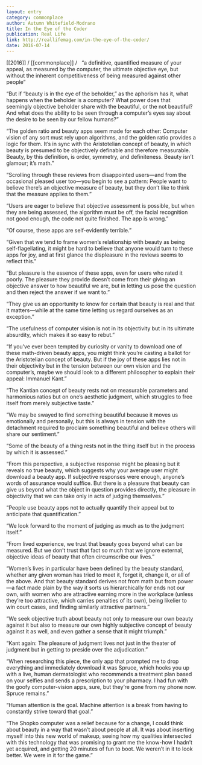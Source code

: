 ```yaml
---
layout: entry
category: commonplace
author: Autumn Whitefield-Modrano
title: In the Eye of the Coder
publication: Real Life
link: http://reallifemag.com/in-the-eye-of-the-coder/
date: 2016-07-14
---
```


[[2016]] / [[commonplace]] / 
 
“a definitive, quantified measure of your appeal, as measured by the computer, the ultimate objective eye, but without the inherent competitiveness of being measured against other people”

“But if “beauty is in the eye of the beholder,” as the aphorism has it, what happens when the beholder is a computer? What power does that seemingly objective beholder share with the beautiful, or the not beautiful? And what does the ability to be seen through a computer’s eyes say about the desire to be seen by our fellow humans?”

“The golden ratio and beauty apps seem made for each other: Computer vision of any sort must rely upon algorithms, and the golden ratio provides a logic for them. It’s in sync with the Aristotelian concept of beauty, in which beauty is presumed to be objectively definable and therefore measurable. Beauty, by this definition, is order, symmetry, and definiteness. Beauty isn’t glamour; it’s math.”

“Scrolling through these reviews from disappointed users—and from the occasional pleased user too—you begin to see a pattern: People want to believe there’s an objective measure of beauty, but they don’t like to think that the measure applies to them.”

“Users are eager to believe that objective assessment is possible, but when they are being assessed, the algorithm must be off, the facial recognition not good enough, the code not quite finished. The app is wrong.”

“Of course, these apps are self-evidently terrible.”

“Given that we tend to frame women’s relationship with beauty as being self-flagellating, it might be hard to believe that anyone would turn to these apps for joy, and at first glance the displeasure in the reviews seems to reflect this.”

“But pleasure is the essence of these apps, even for users who rated it poorly. The pleasure they provide doesn’t come from their giving an objective answer to how beautiful we are, but in letting us pose the question and then reject the answer if we want to.”

“They give us an opportunity to know for certain that beauty is real and that it matters—while at the same time letting us regard ourselves as an exception.”

“The usefulness of computer vision is not in its objectivity but in its ultimate absurdity, which makes it so easy to rebut.”

“If you’ve ever been tempted by curiosity or vanity to download one of these math-driven beauty apps, you might think you’re casting a ballot for the Aristotelian concept of beauty. But if the joy of these apps lies not in their objectivity but in the tension between our own vision and the computer’s, maybe we should look to a different philosopher to explain their appeal: Immanuel Kant.”

“The Kantian concept of beauty rests not on measurable parameters and harmonious ratios but on one’s aesthetic judgment, which struggles to free itself from merely subjective taste.”

“We may be swayed to find something beautiful because it moves us emotionally and personally, but this is always in tension with the detachment required to proclaim something beautiful and believe others will share our sentiment.”

“Some of the beauty of a thing rests not in the thing itself but in the process by which it is assessed.”

“From this perspective, a subjective response might be pleasing but it reveals no true beauty, which suggests why your average user might download a beauty app. If subjective responses were enough, anyone’s words of assurance would suffice. But there is a pleasure that beauty can give us beyond what the object in question provides directly, the pleasure in objectivity that we can take only in acts of judging themselves.”

“People use beauty apps not to actually quantify their appeal but to anticipate that quantification.”

“We look forward to the moment of judging as much as to the judgment itself.”

“From lived experience, we trust that beauty goes beyond what can be measured. But we don’t trust that fact so much that we ignore external, objective ideas of beauty that often circumscribe our lives.”

“Women’s lives in particular have been defined by the beauty standard, whether any given woman has tried to meet it, forget it, change it, or all of the above. And that beauty standard derives not from math but from power—a fact made plain by the way it sorts us hierarchically for ends not our own, with women who are attractive earning more in the workplace (unless they’re too attractive, which carries penalties of its own), being likelier to win court cases, and finding similarly attractive partners.”

“We seek objective truth about beauty not only to measure our own beauty against it but also to measure our own highly subjective concept of beauty against it as well, and even gather a sense that it might triumph.”

“Kant again: The pleasure of judgment lives not just in the theater of judgment but in getting to preside over the adjudication.”

“When researching this piece, the only app that prompted me to drop everything and immediately download it was Spruce, which hooks you up with a live, human dermatologist who recommends a treatment plan based on your selfies and sends a prescription to your pharmacy. I had fun with the goofy computer-vision apps, sure, but they’re gone from my phone now. Spruce remains.”

“Human attention is the goal. Machine attention is a break from having to constantly strive toward that goal.”

“The Shopko computer was a relief because for a change, I could think about beauty in a way that wasn’t about people at all. It was about inserting myself into this new world of makeup, seeing how my qualities intersected with this technology that was promising to grant me the know-how I hadn’t yet acquired, and getting 20 minutes of fun to boot. We weren’t in it to look better. We were in it for the game.”
